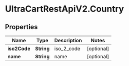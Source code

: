 # UltraCartRestApiV2.Country

## Properties
Name | Type | Description | Notes
------------ | ------------- | ------------- | -------------
**iso2Code** | **String** | iso_2_code | [optional] 
**name** | **String** | name | [optional] 


